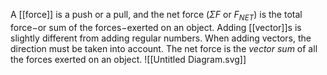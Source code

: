 A [[force]] is a push or a pull, and the net force ($\Sigma F$ or $F_{NET}$) is the total force$-$or sum of the forces$-$exerted on an object. Adding [[vector]]s is slightly different from adding regular numbers. When adding vectors, the direction must be taken into account. The net force is the *vector sum* of all the forces exerted on an object.
![[Untitled Diagram.svg]]